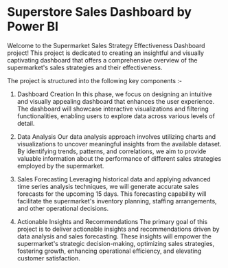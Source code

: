 # Superstore Sales Dashboard by Power BI

Welcome to the Supermarket Sales Strategy Effectiveness Dashboard project! This project is dedicated to creating an insightful and visually captivating dashboard that offers a comprehensive overview of the supermarket's sales strategies and their effectiveness.

The project is structured into the following key components :-

1. Dashboard Creation
In this phase, we focus on designing an intuitive and visually appealing dashboard that enhances the user experience. The dashboard will showcase interactive visualizations and filtering functionalities, enabling users to explore data across various levels of detail.

2. Data Analysis
Our data analysis approach involves utilizing charts and visualizations to uncover meaningful insights from the available dataset. By identifying trends, patterns, and correlations, we aim to provide valuable information about the performance of different sales strategies employed by the supermarket.

3. Sales Forecasting
Leveraging historical data and applying advanced time series analysis techniques, we will generate accurate sales forecasts for the upcoming 15 days. This forecasting capability will facilitate the supermarket's inventory planning, staffing arrangements, and other operational decisions.

4. Actionable Insights and Recommendations
The primary goal of this project is to deliver actionable insights and recommendations driven by data analysis and sales forecasting. These insights will empower the supermarket's strategic decision-making, optimizing sales strategies, fostering growth, enhancing operational efficiency, and elevating customer satisfaction.


